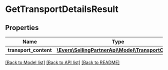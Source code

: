 # GetTransportDetailsResult

## Properties
Name | Type | Description | Notes
------------ | ------------- | ------------- | -------------
**transport_content** | [**\Evers\SellingPartnerApi\Model\TransportContent**](TransportContent.md) |  | [optional] 

[[Back to Model list]](../README.md#documentation-for-models) [[Back to API list]](../README.md#documentation-for-api-endpoints) [[Back to README]](../README.md)


